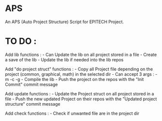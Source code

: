 # APS
An APS (Auto Project Structure) Script for EPITECH Project.


# TO DO :
Add lib functions :
                        - Can Update the lib on all project stored in a file
                        - Create a save of the lib
                        - Update the lib if needed into the lib repos

Add "do project struct" functions :
                        - Copy all Project file depending on the project (common, graphical, math) in the selected dir
                        - Can accept 3 args : -m -c -g
                        - Compile the lib
                        - Push the project on the repos with the "Init Commit" commit message

Add update functions :
                        - Update the Project struct on all project stored in a file
                        - Push the new updated Project on their repos with the "Updated project structure" commit message

Add check functions :
                        - Check if unwanted file are in the project dir
